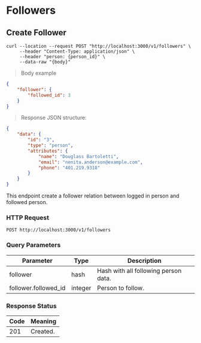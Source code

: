 # Followers

## Create Follower

```shell
curl --location --request POST "http://localhost:3000/v1/followers" \
     --header "Content-Type: application/json" \
     --header "person: {person_id}" \
     --data-raw "{body}"
```

> Body example

```json
{
    "follower": {
        "followed_id": 3
    }
}
```

> Response JSON structure:

```json
{
    "data": {
        "id": "3",
        "type": "person",
        "attributes": {
            "name": "Douglass Bartoletti",
            "email": "nenita.anderson@example.com",
            "phone": "401.219.9318"
        }
    }
}
```

This endpoint create a follower relation between logged in person and followed person.

### HTTP Request

`POST http://localhost:3000/v1/followers`

### Query Parameters

Parameter | Type | Description
--------- | ------- | -----------
follower | hash | Hash with all following person data.
follower.followed_id | integer | Person to follow.

### Response Status

Code | Meaning
--------- | -------
201 | Created.
